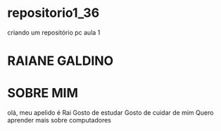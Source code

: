# repositorio1_36
criando um repositório pc aula 1 

# RAIANE GALDINO

# SOBRE MIM 
olá, meu apelido é Rai
Gosto de estudar
Gosto de cuidar de mim
Quero aprender mais sobre computadores

